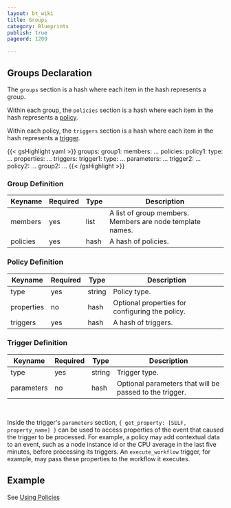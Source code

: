 ```yaml
---
layout: bt_wiki
title: Groups
category: Blueprints
publish: true
pageord: 1200

---
```


## Groups Declaration

The `groups` section is a hash where each item in the hash represents a group.

Within each group, the `policies` section is a hash where each item in the hash represents a [policy](dsl-spec-policy-types.html).

Within each policy, the `triggers` section is a hash where each item in the hash represents a [trigger](dsl-spec-policy-triggers.html).

{{< gsHighlight  yaml >}}
groups:
  group1:
    members: ...
    policies:
      policy1:
        type: ...
        properties:
          ...
        triggers:
          trigger1:
            type: ...
            parameters: ...
          trigger2:
            ...
      policy2:
        ...
  group2:
    ...
{{< /gsHighlight >}}


### Group Definition

Keyname     | Required | Type        | Description
----------- | -------- | ----        | -----------
members     | yes      | list        | A list of group members. Members are node template names.
policies    | yes      | hash        | A hash of policies.

### Policy Definition

Keyname     | Required | Type        | Description
----------- | -------- | ----        | -----------
type        | yes      | string      | Policy type.
properties  | no       | hash        | Optional properties for configuring the policy.
triggers    | yes      | hash        | A hash of triggers.

### Trigger Definition

Keyname     | Required | Type        | Description
----------- | -------- | ----        | -----------
type        | yes      | string      | Trigger type.
parameters  | no       | hash        | Optional parameters that will be passed to the trigger.

<br>

Inside the trigger's `parameters` section, `{ get_property: [SELF, property_name] }` can be used to access properties of the event that caused the trigger to be processed. For example, a policy may add contextual data to an event, such as a node instance id or the CPU average in the last five minutes, before processing its triggers. An `execute_workflow` trigger, for example, may pass these properties to the workflow it executes.

## Example

See [Using Policies](policies-general.html#using-policies)
